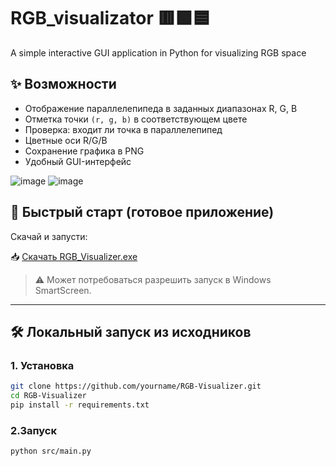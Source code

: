 # RGB_visualizator 🟥🟩🟦
A simple interactive GUI application in Python for visualizing RGB space

## ✨ Возможности

- Отображение параллелепипеда в заданных диапазонах R, G, B
- Отметка точки `(r, g, b)` в соответствующем цвете
- Проверка: входит ли точка в параллелепипед
- Цветные оси R/G/B
- Сохранение графика в PNG
- Удобный GUI-интерфейс

![image](https://github.com/user-attachments/assets/bd98c109-cf29-48f9-b25d-1b324a95e9c9)
![image](https://github.com/user-attachments/assets/5b3ce16b-2c85-4d23-bca7-9c8d878f00c7)

## 🚀 Быстрый старт (готовое приложение)

Скачай и запусти:

📥 [Скачать RGB_Visualizer.exe](https://drive.google.com/file/d/1DGTvKoaM--7VEzmA6GU3WxQf_O8lwjDy/view?usp=sharing)  


> ⚠ Может потребоваться разрешить запуск в Windows SmartScreen.

---

## 🛠 Локальный запуск из исходников

### 1. Установка

```bash
git clone https://github.com/yourname/RGB-Visualizer.git
cd RGB-Visualizer
pip install -r requirements.txt
```
### 2.Запуск
```bash
python src/main.py
```
